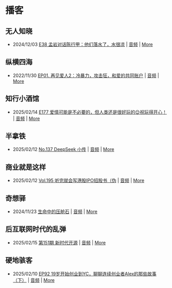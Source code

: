 # 播客

## 无人知晓
- 2024/12/03 [E38 孟岩对话陈行甲：他们落水了，水很凉](https://www.xiaoyuzhoufm.com/episode/674993fcc3b2a2f334681d1c) | [音频](https://dts-api.xiaoyuzhoufm.com/track/611719d3cb0b82e1df0ad29e/674993fcc3b2a2f334681d1c/media.xyzcdn.net/ltQLGAGNRRRTiQZqd_ZmhAAewLcp.m4a) | [More](channels/%E6%97%A0%E4%BA%BA%E7%9F%A5%E6%99%93.md)

## 纵横四海
- 2022/11/30 [EP01. 再见爱人2：冷暴力，攻击狂，和爱的共同账户](https://www.ximalaya.com/sound/592716797) | [音频](https://aod.cos.tx.xmcdn.com/storages/26c6-audiofreehighqps/E9/4E/GKwRIUEHXOodAq7-QQHYdhCw-aacv2-48K.m4a) | [More](channels/%E7%BA%B5%E6%A8%AA%E5%9B%9B%E6%B5%B7.md)

## 知行小酒馆
- 2025/02/14 [E177 爱情可能是不必要的，但人类还是很好玩的😌祝玩得开心！](https://www.xiaoyuzhoufm.com/episode/67aef1ef606e5c59406d5228) | [音频](https://dts-api.xiaoyuzhoufm.com/track/6013f9f58e2f7ee375cf4216/67aef1ef606e5c59406d5228/media.xyzcdn.net/6013f9f58e2f7ee375cf4216/loHHibOybXxssddbaVJ5UpHI_bQf.m4a) | [More](channels/%E7%9F%A5%E8%A1%8C%E5%B0%8F%E9%85%92%E9%A6%86.md)

## 半拿铁
- 2025/02/12 [No.137 DeepSeek 小传](https://www.ximalaya.com/sound/804890055) | [音频](https://tk.wavpub.com/WPDL_PXtcYwEraxhAWXVAFmyNDkKEQfVEmuFBeJsMyHJJFcnxgKraZkHqvmpBkY-24.m4a) | [More](channels/%E5%8D%8A%E6%8B%BF%E9%93%81.md)

## 商业就是这样
- 2025/02/12 [Vol.195 听完就会写港股IPO招股书（伪](https://www.ximalaya.com/sound/804993273) | [音频](https://aod.cos.tx.xmcdn.com/storages/8266-audiofreehighqps/C6/82/GKwRIRwLgowvAOxIfgNlxwxt.m4a) | [More](channels/%E5%95%86%E4%B8%9A%E5%B0%B1%E6%98%AF%E8%BF%99%E6%A0%B7.md)

## 奇想驿
- 2024/11/23 [生命中的压舱石](https://www.xiaoyuzhoufm.com/episode/67403d1d11045e78e5105c6f) | [音频](https://dts-api.xiaoyuzhoufm.com/track/6034daea97755b8fc9c66480/67403d1d11045e78e5105c6f/media.xyzcdn.net/lmERsWF4hFJGK9PjHGzOwQnbz-Ge.m4a) | [More](channels/%E5%A5%87%E6%83%B3%E9%A9%BF.md)

## 后互联网时代的乱弹
- 2025/02/15 [第151期 新时代开源](https://hosting.wavpub.cn/pie/ep151/) | [音频](https://tk.wavpub.com/WPDL_pFhsAjEyCBjsXmHESrsCVcDYckbPmNSeSEZpcnYbhsdeMKvXgAhBYbKQAG-72.mp3) | [More](channels/%E5%90%8E%E4%BA%92%E8%81%94%E7%BD%91%E6%97%B6%E4%BB%A3%E7%9A%84%E4%B9%B1%E5%BC%B9.md)

## 硬地骇客
- 2025/02/10 [EP92 19岁开始创业到YC，聊聊连续创业者Alex的那些故事（下）](https://www.xiaoyuzhoufm.com/episode/679f3d3f247d51713c46476d) | [音频](https://dts-api.xiaoyuzhoufm.com/track/640ee2438be5d40013fe4a87/679f3d3f247d51713c46476d/media.xyzcdn.net/640ee2438be5d40013fe4a87/lqSTyj5tJLsfj6WLqjgEmvdIxHq4.m4a) | [More](channels/%E7%A1%AC%E5%9C%B0%E9%AA%87%E5%AE%A2.md)

